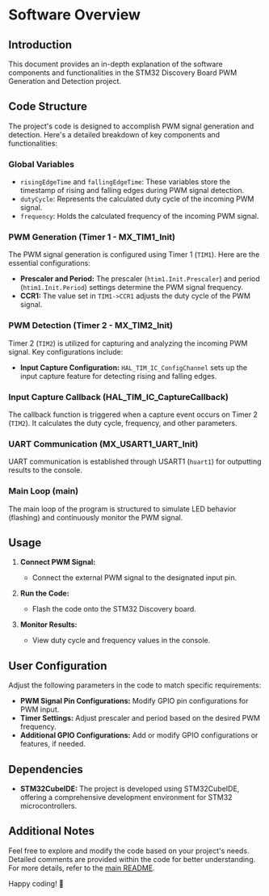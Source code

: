 # Software Overview

## Introduction

This document provides an in-depth explanation of the software components and functionalities in the STM32 Discovery Board PWM Generation and Detection project.

## Code Structure

The project's code is designed to accomplish PWM signal generation and detection. Here's a detailed breakdown of key components and functionalities:

### Global Variables

- `risingEdgeTime` and `fallingEdgeTime`: These variables store the timestamp of rising and falling edges during PWM signal detection.
- `dutyCycle`: Represents the calculated duty cycle of the incoming PWM signal.
- `frequency`: Holds the calculated frequency of the incoming PWM signal.

### PWM Generation (Timer 1 - MX_TIM1_Init)

The PWM signal generation is configured using Timer 1 (`TIM1`). Here are the essential configurations:

- **Prescaler and Period:** The prescaler (`htim1.Init.Prescaler`) and period (`htim1.Init.Period`) settings determine the PWM signal frequency.
- **CCR1:** The value set in `TIM1->CCR1` adjusts the duty cycle of the PWM signal.

### PWM Detection (Timer 2 - MX_TIM2_Init)

Timer 2 (`TIM2`) is utilized for capturing and analyzing the incoming PWM signal. Key configurations include:

- **Input Capture Configuration:** `HAL_TIM_IC_ConfigChannel` sets up the input capture feature for detecting rising and falling edges.

### Input Capture Callback (HAL_TIM_IC_CaptureCallback)

The callback function is triggered when a capture event occurs on Timer 2 (`TIM2`). It calculates the duty cycle, frequency, and other parameters.

### UART Communication (MX_USART1_UART_Init)

UART communication is established through USART1 (`huart1`) for outputting results to the console.

### Main Loop (main)

The main loop of the program is structured to simulate LED behavior (flashing) and continuously monitor the PWM signal.

## Usage

1. **Connect PWM Signal:**
   - Connect the external PWM signal to the designated input pin.

2. **Run the Code:**
   - Flash the code onto the STM32 Discovery board.

3. **Monitor Results:**
   - View duty cycle and frequency values in the console.

## User Configuration

Adjust the following parameters in the code to match specific requirements:

- **PWM Signal Pin Configurations:** Modify GPIO pin configurations for PWM input.
- **Timer Settings:** Adjust prescaler and period based on the desired PWM frequency.
- **Additional GPIO Configurations:** Add or modify GPIO configurations or features, if needed.

## Dependencies

- **STM32CubeIDE:** The project is developed using STM32CubeIDE, offering a comprehensive development environment for STM32 microcontrollers.

## Additional Notes

Feel free to explore and modify the code based on your project's needs. Detailed comments are provided within the code for better understanding. For more details, refer to the [main README](README.md).

Happy coding! 🚀
